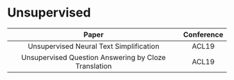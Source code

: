 # Unsupervised

| Paper | Conference |
| :---: | :---: |
|Unsupervised Neural Text Simplification|ACL19|
|Unsupervised Question Answering by Cloze Translation|ACL19|

